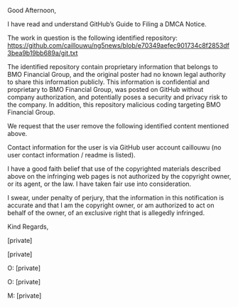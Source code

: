 Good Afternoon,

I have read and understand GitHub’s Guide to Filing a DMCA Notice.

The work in question is the following identified repository:  
https://github.com/caillouwu/ng5news/blob/e70349aefec901734c8f2853df3bea9b19bb689a/git.txt

The identified repository contain proprietary information that belongs to BMO Financial Group, and the original poster had no known legal authority to share this information publicly. This information is confidential and proprietary to BMO Financial Group, was posted on GitHub without company authorization, and potentially poses a security and privacy risk to the company. In addition, this repository malicious coding targeting BMO Financial Group.

We request that the user remove the following identified content mentioned above.

Contact information for the user is via GitHub user account caillouwu (no user contact information / readme is listed).

I have a good faith belief that use of the copyrighted materials described above on the infringing web pages is not authorized by the copyright owner, or its agent, or the law. I have taken fair use into consideration.

I swear, under penalty of perjury, that the information in this notification is accurate and that I am the copyright owner, or am authorized to act on behalf of the owner, of an exclusive right that is allegedly infringed.

Kind Regards,

[private]

 

[private]

O: [private]

O: [private]

M: [private]

 
